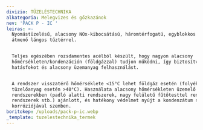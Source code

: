 ```yaml
---
divizio: TÜZELÉSTECHNIKA
alkategoria: Melegvizes és gőzkazánok
nev: 'PACK P - IC '
leiras: >-
  Nyomástüzelésű, alacsony NOx-kibocsátású, háromtérfogatú, egyblokkos kazán
  átmenő lángos tűztérrel. 


  Teljes egészében rozsdamentes acélból készült, hogy nagyon alacsony
  hőmérsékleten/kondenzáción (földgázzal) tudjon működni, így biztosítva a magas
  hatásfokot és alacsony üzemanyag felhasználást.


  A rendszer visszatérő hőmérséklete <15°C lehet földgáz esetén (folyékony
  tüzelőanyag esetén >40°C). Használata alacsony hőmérsékleten üzemelő
  rendszerekben (padló alatti rendszerek, nagy felületű fűtőtesttel rendelkező
  rendszerek stb.) ajánlott, és hatékony védelmet nyújt a kondenzátum savas
  korróziójával szemben.
boritokep: /uploads/pack-p-ic.webp
_template: tuzelestechnika_termek
---
```


